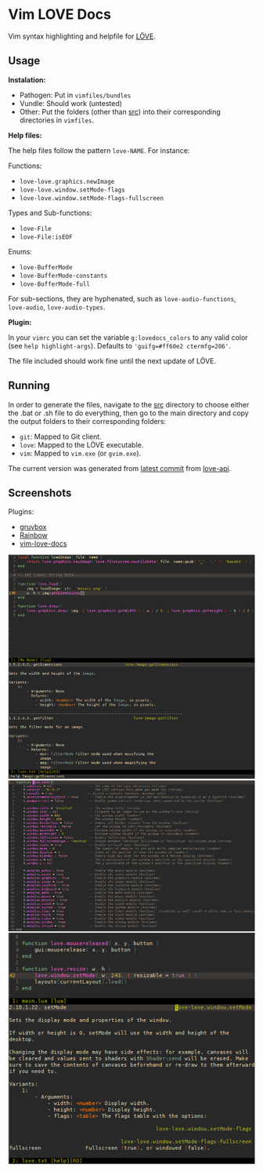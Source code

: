 Vim LOVE Docs
===

Vim syntax highlighting and helpfile for [LÖVE](http://love2d.org).

Usage
---

__Instalation:__

- Pathogen: Put in `vimfiles/bundles`
- Vundle: Should work (untested)
- Other: Put the folders (other than [src](src)) into their corresponding directories in `vimfiles`.

__Help files:__

The help files follow the pattern `love-NAME`. For instance:

Functions:
- `love-love.graphics.newImage`
- `love-love.window.setMode-flags`
- `love-love.window.setMode-flags-fullscreen`

Types and Sub-functions:
- `love-File`
- `love-File:isEOF`

Enums:
- `love-BufferMode`
- `love-BufferMode-constants`
- `love-BufferMode-full`

For sub-sections, they are hyphenated, such as `love-audio-functions`, `love-audio`, `love-audio-types`.

__Plugin:__

In your `vimrc` you can set the variable `g:lovedocs_colors` to any valid color (see `help highlight-args`). Defaults to `'guifg=#ff60e2 ctermfg=206'`.

The file included should work fine until the next update of LÖVE.

Running
---

In order to generate the files, navigate to the [src](src) directory to choose either the .bat or .sh file to do everything, then go to the main directory and copy the output folders to their corresponding folders:

- `git`: Mapped to Git client.
- `love`: Mapped to the LÖVE executable.
- `vim`: Mapped to `vim.exe` (or `gvim.exe`).

The current version was generated from [latest commit](https://github.com/love2d-community/love-api/commit/9f864c49818fc1d539184f922c9b6a6002ac55c1) from [love-api](https://github.com/love2d-community/love-api).

Screenshots
---

Plugins:
- [gruvbox](https://github.com/morhetz/gruvbox)
- [Rainbow](https://github.com/luochen1990/rainbow)
- [vim-love-docs](https://github.com/davisdude/vim-love-docs)

![](src/pics/screen1.png)
![](src/pics/screen2.png)
![](src/pics/screen3.png)

